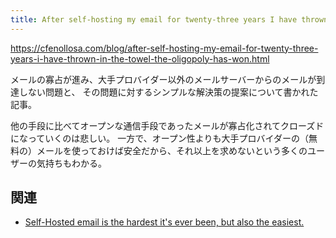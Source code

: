 ```yaml
---
title: After self-hosting my email for twenty-three years I have thrown in the towel. The oligopoly has won.
---
```


https://cfenollosa.com/blog/after-self-hosting-my-email-for-twenty-three-years-i-have-thrown-in-the-towel-the-oligopoly-has-won.html

メールの寡占が進み、大手プロバイダー以外のメールサーバーからのメールが到達しない問題と、
その問題に対するシンプルな解決策の提案について書かれた記事。

他の手段に比べてオープンな通信手段であったメールが寡占化されてクローズドになっていくのは悲しい。
一方で、オープン性よりも大手プロバイダーの（無料の）メールを使っておけば安全だから、それ以上を求めないという多くのユーザーの気持ちもわかる。

## 関連

- [Self-Hosted email is the hardest it's ever been, but also the easiest.](https://vadosware.io/post/its-never-been-easier-or-harder-to-self-host-email/)
